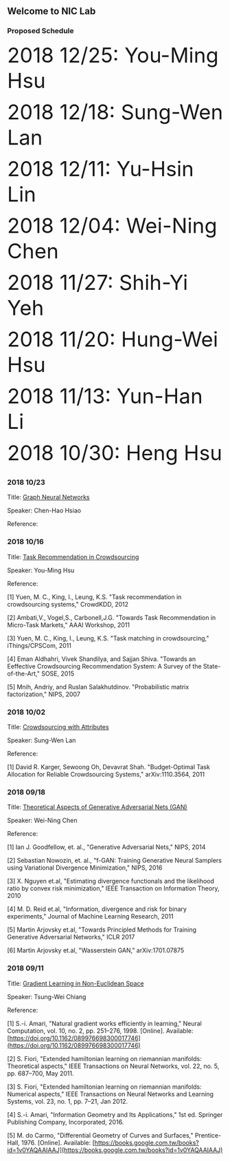 ## Welcome to NIC Lab 

### Proposed Schedule

  <font size=8>2018 12/25:		You-Ming Hsu</font>

  <font size=8>2018 12/18:		Sung-Wen Lan</font>

  <font size=8>2018 12/11:		Yu-Hsin Lin</font>

  <font size=8>2018 12/04:		Wei-Ning Chen</font>

  <font size=8>2018 11/27:		Shih-Yi Yeh</font>

  <font size=8>2018 11/20:		Hung-Wei Hsu</font>

  <font size=8>2018 11/13:		Yun-Han Li</font>

<font size=8>2018 10/30:		Heng Hsu</font>

## 

### 2018 10/23
Title:        [Graph Neural Networks](https://niclab524.github.io/GroupMeeting/doc/20181012/slides1023_2018.pdf)  
  
Speaker:      Chen-Hao Hsiao  
  
Reference:

### 2018 10/16
Title:        [Task Recommendation in Crowdsourcing](https://niclab524.github.io/GroupMeeting/doc/20181016/slides1016_2018.pdf)  
  
Speaker:      You-Ming Hsu  
  
Reference:
 
[1] Yuen, M. C., King, I., Leung, K.S. \"Task recommendation in crowdsourcing systems,\" CrowdKDD, 2012

[2] Ambati,V., Vogel,S., Carbonell,J.G. \"Towards Task Recommendation in Micro-Task Markets,\" AAAI Workshop, 2011

[3] Yuen, M. C., King, I., Leung, K.S. \"Task matching in crowdsourcing,\" iThings/CPSCom, 2011

[4] Eman Aldhahri, Vivek Shandilya, and Sajjan Shiva. \"Towards an Eeffective Crowdsourcing Recommendation System: A Survey of the State-of-the-Art,\" SOSE, 2015

[5] Mnih, Andriy, and Ruslan Salakhutdinov. \"Probabilistic matrix factorization,\" NIPS, 2007
  
### 2018 10/02
Title:        [Crowdsourcing with Attributes](https://niclab524.github.io/GroupMeeting/doc/20181012/slides1002_2018.pdf)  
  
Speaker:      Sung-Wen Lan  
  
Reference:
 
[1] David R. Karger, Sewoong Oh, Devavrat Shah. \"Budget-Optimal Task Allocation for Reliable Crowdsourcing Systems,\" arXiv:1110.3564, 2011
  
  
### 2018 09/18
Title:        [Theoretical Aspects of Generative Adversarial Nets (GAN)](https://niclab524.github.io/GroupMeeting/doc/20180918/slides0918_2018.pdf)  
  
Speaker:      Wei-Ning Chen  
 
Reference:
 
[1] Ian J. Goodfellow, et. al., \"Generative Adversarial Nets,\" NIPS, 2014
  
[2] Sebastian Nowozin, et. al., \"f-GAN: Training Generative Neural Samplers using Variational Divergence Minimization,\" NIPS, 2016
  
[3] X. Nguyen et.al, \"Estimating divergence functionals and the likelihood ratio by convex risk minimization,\" IEEE Transaction on Information Theory, 2010
  
[4] M. D. Reid et.al, \"Information, divergence and risk for binary experiments,\" Journal of Machine Learning Research, 2011
 
[5] Martin Arjovsky et.al, \"Towards Principled Methods for Training Generative Adversarial Networks,\" ICLR 2017
 
[6] Martin Arjovsky et.al, \"Wasserstein GAN,\" arXiv:1701.07875  
  
### 2018 09/11
Title:        [Gradient Learning in Non-Euclidean Space](https://niclab524.github.io/GroupMeeting/doc/20180911/slides0911_2018.pdf)  
  
Speaker:      Tsung-Wei Chiang  
  
Reference:
 
[1] S.-i. Amari, \"Natural gradient works efficiently in learning,\" Neural Computation, vol. 10, no. 2, pp. 251–276, 1998.
[Online]. Available: [https://doi.org/10.1162/089976698300017746](https://doi.org/10.1162/089976698300017746)

[2] S. Fiori, \"Extended hamiltonian learning on riemannian manifolds: Theoretical aspects,\" IEEE Transactions on Neural
Networks, vol. 22, no. 5, pp. 687–700, May 2011.

[3] S. Fiori, \"Extended hamiltonian learning on riemannian manifolds: Numerical aspects,\" IEEE Transactions on Neural
Networks and Learning Systems, vol. 23, no. 1, pp. 7–21, Jan 2012.

[4] S.-i. Amari, \"Information Geometry and Its Applications,\" 1st ed. Springer Publishing Company, Incorporated, 2016.

[5] M. do Carmo, \"Differential Geometry of Curves and Surfaces,\" Prentice-Hall, 1976. [Online]. Available:
[https://books.google.com.tw/books?id=1v0YAQAAIAAJ](https://books.google.com.tw/books?id=1v0YAQAAIAAJ)

 
 
 
 
 
